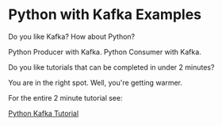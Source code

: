 # Python with Kafka Examples 

Do you like Kafka?  How about Python?

Python Producer with Kafka.
Python Consumer with Kafka.

Do you like tutorials that can be completed in under 2 minutes?

You are in the right spot.  Well, you're getting warmer.

For the entire 2 minute tutorial see:

[Python Kafka Tutorial](https://supergloo.com/kafka-tutorials/python-kafka-in-two-minutes/)


